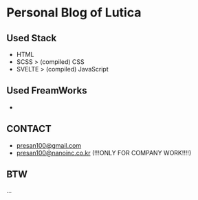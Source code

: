 # Personal Blog of Lutica

## Used Stack
- HTML
- SCSS > (compiled) CSS
- SVELTE > (compiled) JavaScript

## Used FreamWorks
- 

## CONTACT
- presan100@gmail.com
- presan100@nanoinc.co.kr (!!!ONLY FOR COMPANY WORK!!!!)

## BTW
...
